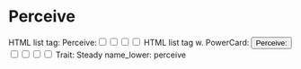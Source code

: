 # Perceive

HTML list tag: <tr><td>Perceive:</td><td><input type="checkbox" name="attr_perceive" value="1"><span class="checkmark"></span></td><td><input type="checkbox" name="attr_perceive" value="2"><span class="checkmark"></span></td><td><input type="checkbox" name="attr_perceive" value="3"><span class="checkmark"></span></td><td><input type="checkbox" name="attr_perceive" value="4"><span class="checkmark"></span></td></tr>
HTML list tag w. PowerCard: <tr><td><button class="txt-btn" type="roll" value="!power {{
--name|@{name} - Perceive
--Result Set| [[ [$skill|XPND] @{BAMF|challenge}d@{perceive}>4]]
--Hits|[^skill.ss]
--1s|[^skill.ones]
--format|skillcheck
}}">Perceive:</button></td><td><input type="checkbox" name="attr_perceive" value="6"><span class="checkmark"></span></td><td><input type="checkbox" name="attr_perceive" value="8"><span class="checkmark"></span></td><td><input type="checkbox" name="attr_perceive" value="10"><span class="checkmark"></span></td><td><input type="checkbox" name="attr_perceive" value="12"><span class="checkmark"></span></td></tr>
Trait: Steady
name_lower: perceive